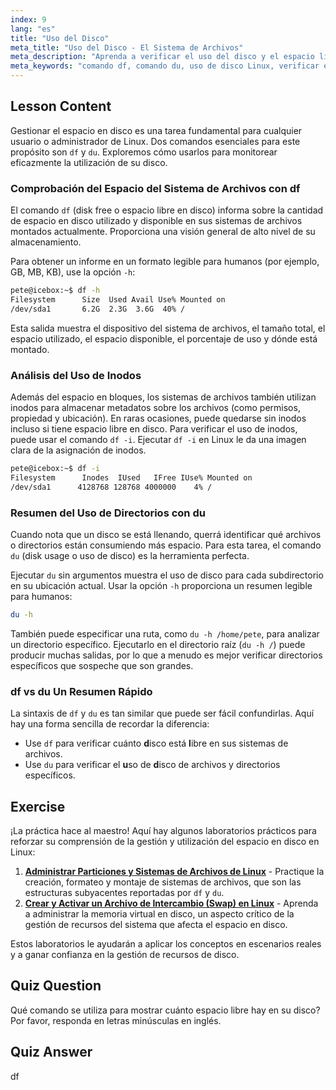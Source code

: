 ```yaml
---
index: 9
lang: "es"
title: "Uso del Disco"
meta_title: "Uso del Disco - El Sistema de Archivos"
meta_description: "Aprenda a verificar el uso del disco y el espacio libre en Linux con los comandos df y du. Esta guía cubre cómo analizar el espacio en disco, incluido el uso de inodos con df -i linux, y encontrar qué archivos están ocupando espacio."
meta_keywords: "comando df, comando du, uso de disco Linux, verificar espacio libre, df -i linux, gestión de disco, tutorial Linux, utilización de disco, uso del sistema de archivos"
---
```


## Lesson Content

Gestionar el espacio en disco es una tarea fundamental para cualquier usuario o administrador de Linux. Dos comandos esenciales para este propósito son `df` y `du`. Exploremos cómo usarlos para monitorear eficazmente la utilización de su disco.

### Comprobación del Espacio del Sistema de Archivos con df

El comando `df` (disk free o espacio libre en disco) informa sobre la cantidad de espacio en disco utilizado y disponible en sus sistemas de archivos montados actualmente. Proporciona una visión general de alto nivel de su almacenamiento.

Para obtener un informe en un formato legible para humanos (por ejemplo, GB, MB, KB), use la opción `-h`:

```bash
pete@icebox:~$ df -h
Filesystem      Size  Used Avail Use% Mounted on
/dev/sda1       6.2G  2.3G  3.6G  40% /
```

Esta salida muestra el dispositivo del sistema de archivos, el tamaño total, el espacio utilizado, el espacio disponible, el porcentaje de uso y dónde está montado.

### Análisis del Uso de Inodos

Además del espacio en bloques, los sistemas de archivos también utilizan inodos para almacenar metadatos sobre los archivos (como permisos, propiedad y ubicación). En raras ocasiones, puede quedarse sin inodos incluso si tiene espacio libre en disco. Para verificar el uso de inodos, puede usar el comando `df -i`. Ejecutar `df -i` en Linux le da una imagen clara de la asignación de inodos.

```bash
pete@icebox:~$ df -i
Filesystem      Inodes  IUsed   IFree IUse% Mounted on
/dev/sda1      4128768 128768 4000000    4% /
```

### Resumen del Uso de Directorios con du

Cuando nota que un disco se está llenando, querrá identificar qué archivos o directorios están consumiendo más espacio. Para esta tarea, el comando `du` (disk usage o uso de disco) es la herramienta perfecta.

Ejecutar `du` sin argumentos muestra el uso de disco para cada subdirectorio en su ubicación actual. Usar la opción `-h` proporciona un resumen legible para humanos:

```bash
du -h
```

También puede especificar una ruta, como `du -h /home/pete`, para analizar un directorio específico. Ejecutarlo en el directorio raíz (`du -h /`) puede producir muchas salidas, por lo que a menudo es mejor verificar directorios específicos que sospeche que son grandes.

### df vs du Un Resumen Rápido

La sintaxis de `df` y `du` es tan similar que puede ser fácil confundirlas. Aquí hay una forma sencilla de recordar la diferencia:

- Use `df` para verificar cuánto **d**isco está **l**ibre en sus sistemas de archivos.
- Use `du` para verificar el **u**so de **d**isco de archivos y directorios específicos.

## Exercise

¡La práctica hace al maestro! Aquí hay algunos laboratorios prácticos para reforzar su comprensión de la gestión y utilización del espacio en disco en Linux:

1. **[Administrar Particiones y Sistemas de Archivos de Linux](https://labex.io/es/labs/comptia-manage-linux-partitions-and-filesystems-590845)** - Practique la creación, formateo y montaje de sistemas de archivos, que son las estructuras subyacentes reportadas por `df` y `du`.
2. **[Crear y Activar un Archivo de Intercambio (Swap) en Linux](https://labex.io/es/labs/comptia-create-and-activate-a-swap-file-in-linux-590858)** - Aprenda a administrar la memoria virtual en disco, un aspecto crítico de la gestión de recursos del sistema que afecta el espacio en disco.

Estos laboratorios le ayudarán a aplicar los conceptos en escenarios reales y a ganar confianza en la gestión de recursos de disco.

## Quiz Question

Qué comando se utiliza para mostrar cuánto espacio libre hay en su disco? Por favor, responda en letras minúsculas en inglés.

## Quiz Answer

df
